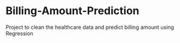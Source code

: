 # Billing-Amount-Prediction
Project to clean the healthcare data and predict billing amount using Regression
